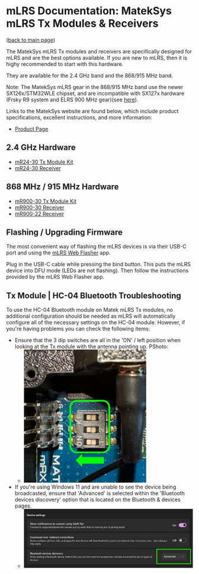 # mLRS Documentation: MatekSys mLRS Tx Modules & Receivers #

([back to main page](../README.md))

The MatekSys mLRS Tx modules and receivers are specifically designed for mLRS and are the best options available. If you are new to mLRS, then it is highy recommended to start with this hardware.

They are available for the 2.4 GHz band and the 868/915 MHz band. 

Note: The MatekSys mLRS gear in the 868/915 MHz band use the newer SX126x/STM32WLE chipset, and are incompatible with SX127x hardware (Frsky R9 system and ELRS 900 MHz gear)(see [here](SX126x_SX127x_INCOMPATIBILITY.md)).

Links to the MatekSys website are found below, which include product specifications, excellent instructions, and more information:

- [Product Page](https://www.mateksys.com/?page_id=12174)

## 2.4 GHz Hardware ##

- [mR24-30 Tx Module Kit](https://www.mateksys.com/?portfolio=mr24-30-tx)
- [mR24-30 Receiver](https://www.mateksys.com/?portfolio=mr24-30)

## 868 MHz  / 915 MHz Hardware ##

- [mR900-30 Tx Module Kit](https://www.mateksys.com/?portfolio=mr900-30-tx)
- [mR900-30 Receiver](https://www.mateksys.com/?portfolio=mr900-30)
- [mR900-22 Receiver](https://www.mateksys.com/?portfolio=mr900-22)

## Flashing / Upgrading Firmware ##

The most convenient way of flashing the mLRS devices is via their USB-C port and using the [mLRS Web Flasher](https://mlrs.xyz/flash) app.

Plug in the USB-C cable while pressing the bind button. This puts the mLRS device into DFU mode (LEDs are not flashing). Then follow the instructions provided by the mLRS Web Flasher app.

## Tx Module | HC-04 Bluetooth Troubleshooting ##

To use the HC-04 Bluetooth module on Matek mLRS Tx modules, no additional configuration should be needed as mLRS will automatically configure all of the necessary settings on the HC-04 module. However, if you're having problems you can check the following items:

- Ensure that the 3 dip switches are all in the 'ON' / left position when looking at the Tx module with the antenna pointing up. PShoto:
    - <img src="images/Matek_HC04.png">
- If you're using Windows 11 and are unable to see the device being broadcasted, ensure that 'Advanced' is selected within the 'Bluetooth devices discovery' option that is located on the Bluetooth & devices pages.
    - <img src="images/Win11_BT.png">